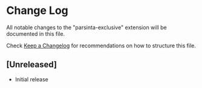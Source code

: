 # Change Log

All notable changes to the "parsinta-exclusive" extension will be documented in this file.

Check [Keep a Changelog](http://keepachangelog.com/) for recommendations on how to structure this file.

## [Unreleased]

- Initial release
